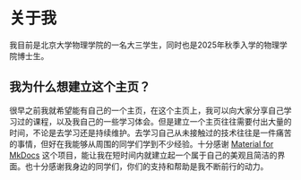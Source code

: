 # 关于我

我目前是北京大学物理学院的一名大三学生，同时也是2025年秋季入学的物理学院博士生。 

## 我为什么想建立这个主页？

很早之前我就希望能有自己的一个主页，在这个主页上，我可以向大家分享自己学习过的课程，以及我自己的一些学习体会。但是建立一个主页往往需要付出大量的时间，不论是去学习还是持续维护。去学习自己从未接触过的技术往往是一件痛苦的事情，但好在我能够从周围的同学们学到不少经验。十分感谢 [Material for MkDocs](https://squidfunk.github.io/mkdocs-material/) 这个项目，能让我在短时间内就建立起一个属于自己的美观且简洁的界面。也十分感谢我身边的同学们，你们的支持和帮助是我不断前行的动力。